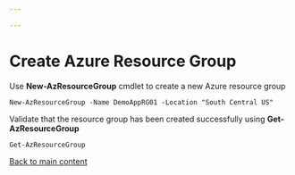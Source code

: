```yaml
---

---
```

# Create Azure Resource Group

Use **New-AzResourceGroup** cmdlet to create a new Azure resource group

    New-AzResourceGroup -Name DemoAppRG01 -Location "South Central US"

Validate that the resource group has been created successfully using **Get-AzResourceGroup**

    Get-AzResourceGroup

[Back to main content](https://devexpresso.github.io/Azure/azureinfradeploy "Back to main content")